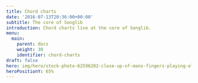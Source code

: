 ```yaml
---
title: Chord charts
date: '2016-07-13T20:36:00+00:00'
subtitle: The core of Songlib
introduction: Chord charts live at the core of Songlib.
menu:
  main:
    parent: docs
    weight: 30
    identifier: chord-charts
draft: false
hero: img/hero/stock-photo-62596202-close-up-of-mans-fingers-playing-electric-guitar.jpg
heroPositionY: 65%
---
```

